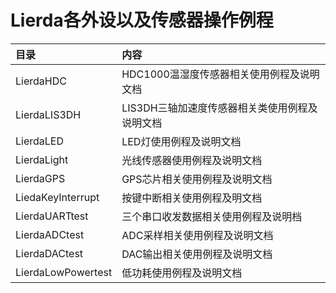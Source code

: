# Lierda各外设以及传感器操作例程

| 目录              | 内容 |
| :--------------- | :---------------------------- |
| LierdaHDC| HDC1000温湿度传感器相关使用例程及说明文档|
| LierdaLIS3DH| LIS3DH三轴加速度传感器相关类使用例程及说明文档|
| LierdaLED| LED灯使用例程及说明文档 |
| LierdaLight| 光线传感器使用例程及说明文档 |
| LierdaGPS| GPS芯片相关使用例程及说明文档|
| LiedaKeyInterrupt| 按键中断相关使用例程及明文档|
| LierdaUARTtest| 三个串口收发数据相关使用例程及说明档|
| LierdaADCtest| ADC采样相关使用例程及说明文档|
| LierdaDACtest| DAC输出相关使用例程及说明文档|
| LierdaLowPowertest | 低功耗使用例程及说明文档 |